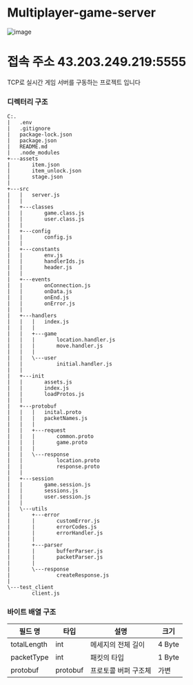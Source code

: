 # Multiplayer-game-server


![image](https://github.com/4cozm/Multiplayer-game-server/assets/49065386/24efd2a9-94ed-446e-9a40-d3b380361e81)

# 접속 주소 43.203.249.219:5555

TCP로 실시간 게임 서버를 구동하는 프로젝트 입니다

### 디렉터리 구조
```
C:.
|   .env
|   .gitignore
|   package-lock.json
|   package.json
|   README.md
|   .node_modules
+---assets
|       item.json
|       item_unlock.json
|       stage.json
|
+---src
|   |   server.js
|   |
|   +---classes
|   |       game.class.js
|   |       user.class.js
|   |
|   +---config
|   |       config.js
|   |
|   +---constants
|   |       env.js
|   |       handlerIds.js
|   |       header.js
|   |
|   +---events
|   |       onConnection.js
|   |       onData.js
|   |       onEnd.js
|   |       onError.js
|   |
|   +---handlers
|   |   |   index.js
|   |   |
|   |   +---game
|   |   |       location.handler.js
|   |   |       move.handler.js
|   |   |
|   |   \---user
|   |           initial.handler.js
|   |
|   +---init
|   |       assets.js
|   |       index.js
|   |       loadProtos.js
|   |
|   +---protobuf
|   |   |   inital.proto
|   |   |   packetNames.js
|   |   |
|   |   +---request
|   |   |       common.proto
|   |   |       game.proto
|   |   |
|   |   \---response
|   |           location.proto
|   |           response.proto
|   |
|   +---session
|   |       game.session.js
|   |       sessions.js
|   |       user.session.js
|   |
|   \---utils
|       +---error
|       |       customError.js
|       |       errorCodes.js
|       |       errorHandler.js
|       |
|       +---parser
|       |       bufferParser.js
|       |       packetParser.js
|       |
|       \---response
|               createResponse.js
|
\---test_client
        client.js
```

### 바이트 배열 구조


| 필드 명      | 타입     | 설명                | 크기      |
|--------------|----------|---------------------|----------|
| totalLength  | int      | 메세지의 전체 길이  | 4 Byte   |
| packetType   | int      | 패킷의 타입         | 1 Byte   |
| protobuf     | protobuf | 프로토콜 버퍼 구조체 | 가변     |
